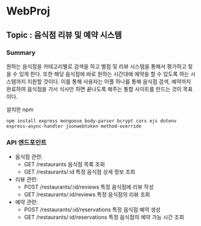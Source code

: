# WebProj

## Topic : 음식점 리뷰 및 예약 시스템
### Summary
원하는 음식점을 카테고리별로 검색을 하고 별점 및 리뷰 시스템을 통해서 평가하고 찾을 수 있게 한다. 또한 해당 음식점에 바로 원하는 시간대에 예약을 할 수 있도록 하는 시스템까지 지원할 것이다. 이를 통해 사용자는 어플 하나를 통해 음식점 검색, 예약까지 완료하여 음식점을 가서 식사만 하면 끝나도록 해주는 통합 사이트를 만드는 것이 목표이다.

설치한 npm
```
npm install express mongoose body-parser bcrypt cors ejs dotenv express-async-handler jsonwebtoken method-override
```

### API 엔드포인트
- 음식점 관련:
  - GET /restaurants 음식점 목록 조회
  - GET /restaurants/:id 특정 음식점 상세 정보 조회
- 리뷰 관련:
  - POST /restaurants/:id/reviews 특정 음식점에 리뷰 작성
  - GET /restaurants/:id/reviews 특정 음식점의 리뷰 조회
- 예약 관련:
  - POST /restaurants/:id/reservations 특정 음식점 예약 생성
  - GET /restaurants/:id/reservations 특정 음식점의 예약 가능 시간 조회
